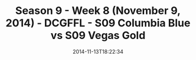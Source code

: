 ---
title: Season 9 - Week 8 (November 9, 2014) - DCGFFL - S09 Columbia Blue vs S09 Vegas
  Gold
teams-score:
- team: _teams/s09-columbia-blue.md
  score:
- team: _teams/s09-vegas-gold.md
  score: 33
mvp: 'MVPs: Chris Morse (Columbia), Mike D''Ignazio (Vegas)'
game-ball: N/A
sportsperson: ''
season: 9
week: 8
date: '2014-11-13T18:22:34'
pageid: season-9-week-8-4454-vs-4470
---